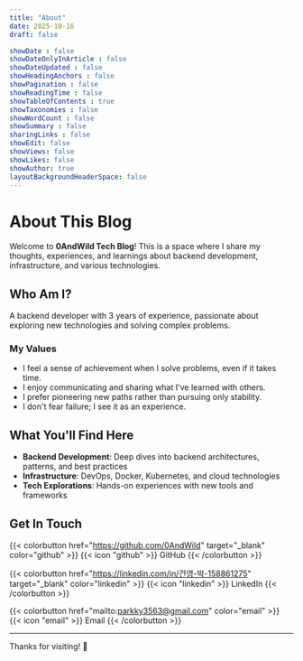 ```yaml
---
title: "About"
date: 2025-10-16
draft: false

showDate : false
showDateOnlyInArticle : false
showDateUpdated : false
showHeadingAnchors : false
showPagination : false
showReadingTime : false
showTableOfContents : true
showTaxonomies : false 
showWordCount : false
showSummary : false
sharingLinks : false
showEdit: false
showViews: false
showLikes: false
showAuthor: true
layoutBackgroundHeaderSpace: false
---
```


# About This Blog

Welcome to **0AndWild Tech Blog**! This is a space where I share my thoughts, experiences, and learnings about backend development, infrastructure, and various technologies.

## Who Am I?

A backend developer with 3 years of experience, passionate about exploring new technologies and solving complex problems.

### My Values

- I feel a sense of achievement when I solve problems, even if it takes time.
- I enjoy communicating and sharing what I've learned with others.
- I prefer pioneering new paths rather than pursuing only stability.
- I don't fear failure; I see it as an experience.

## What You'll Find Here

- **Backend Development**: Deep dives into backend architectures, patterns, and best practices
- **Infrastructure**: DevOps, Docker, Kubernetes, and cloud technologies
- **Tech Explorations**: Hands-on experiences with new tools and frameworks

## Get In Touch

{{< colorbutton href="https://github.com/0AndWild" target="_blank" color="github" >}}
{{< icon "github" >}} GitHub
{{< /colorbutton >}}

{{< colorbutton href="https://linkedin.com/in/건영-박-158861275" target="_blank" color="linkedin" >}}
{{< icon "linkedin" >}} LinkedIn
{{< /colorbutton >}}

{{< colorbutton href="mailto:parkky3563@gmail.com" color="email" >}}
{{< icon "email" >}} Email
{{< /colorbutton >}}

---

Thanks for visiting! 🚀
